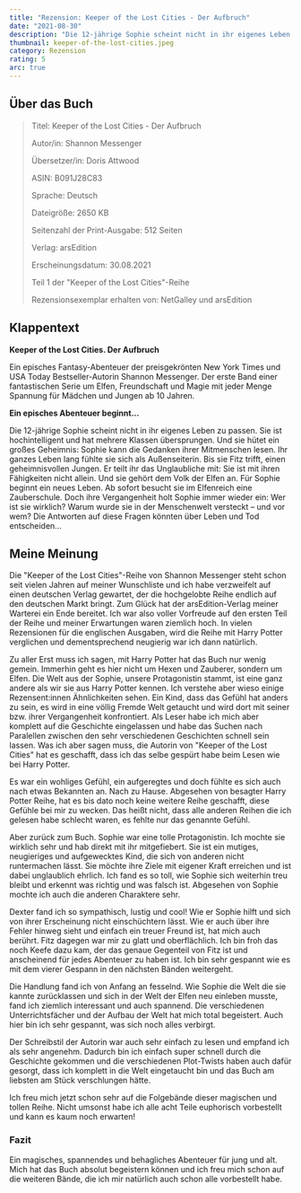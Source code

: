 ```yaml
---
title: "Rezension: Keeper of the Lost Cities - Der Aufbruch"
date: "2021-08-30"
description: "Die 12-jährige Sophie scheint nicht in ihr eigenes Leben zu passen. Sie ist hochintelligent und hat mehrere Klassen übersprungen. Und sie hütet ein großes Geheimnis: Sophie kann die Gedanken ihrer Mitmenschen lesen. Ihr ganzes Leben lang fühlte sie sich als Außenseiterin. Bis sie Fitz trifft, einen geheimnisvollen Jungen..."
thumbnail: keeper-of-the-lost-cities.jpeg
category: Rezension
rating: 5
arc: true
---
```


## Über das Buch
> Titel: Keeper of the Lost Cities - Der Aufbruch
>
> Autor/in: Shannon Messenger
>
> Übersetzer/in: Doris Attwood
>
> ASIN: B091J28C83
>
> Sprache: Deutsch
>
> Dateigröße: 2650 KB
>
> Seitenzahl der Print-Ausgabe: 512 Seiten
>
> Verlag: arsEdition
>
> Erscheinungsdatum: 30.08.2021
>
> Teil 1 der "Keeper of the Lost Cities"-Reihe
>
> Rezensionsexemplar erhalten von: NetGalley und arsEdition

## Klappentext
**Keeper of the Lost Cities. Der Aufbruch**

Ein episches Fantasy-Abenteuer der preisgekrönten New York Times und USA Today Bestseller-Autorin Shannon Messenger. Der erste Band einer fantastischen Serie um Elfen, Freundschaft und Magie mit jeder Menge Spannung für Mädchen und Jungen ab 10 Jahren.

**Ein episches Abenteuer beginnt...**

Die 12-jährige Sophie scheint nicht in ihr eigenes Leben zu passen. Sie ist hochintelligent und hat mehrere Klassen übersprungen. Und sie hütet ein großes Geheimnis: Sophie kann die Gedanken ihrer Mitmenschen lesen. Ihr ganzes Leben lang fühlte sie sich als Außenseiterin. Bis sie Fitz trifft, einen geheimnisvollen Jungen. Er teilt ihr das Unglaubliche mit: Sie ist mit ihren Fähigkeiten nicht allein. Und sie gehört dem Volk der Elfen an. Für Sophie beginnt ein neues Leben. Ab sofort besucht sie im Elfenreich eine Zauberschule. Doch ihre Vergangenheit holt Sophie immer wieder ein: Wer ist sie wirklich? Warum wurde sie in der Menschenwelt versteckt – und vor wem? Die Antworten auf diese Fragen könnten über Leben und Tod entscheiden...

## Meine Meinung
Die "Keeper of the Lost Cities"-Reihe von Shannon Messenger steht schon seit vielen Jahren auf meiner Wunschliste und ich habe verzweifelt auf einen deutschen Verlag gewartet, der die hochgelobte Reihe endlich auf den deutschen Markt bringt. Zum Glück hat der arsEdition-Verlag meiner Warterei ein Ende bereitet. Ich war also voller Vorfreude auf den ersten Teil der Reihe und meiner Erwartungen waren ziemlich hoch. In vielen Rezensionen für die englischen Ausgaben, wird die Reihe mit Harry Potter verglichen und dementsprechend neugierig war ich dann natürlich.

Zu aller Erst muss ich sagen, mit Harry Potter hat das Buch nur wenig gemein. Immerhin geht es hier nicht um Hexen und Zauberer, sondern um Elfen. Die Welt aus der Sophie, unsere Protagonistin stammt, ist eine ganz andere als wir sie aus Harry Potter kennen. Ich verstehe aber wieso einige Rezensent:innen Ähnlichkeiten sehen. Ein Kind, dass das Gefühl hat anders zu sein, es wird in eine völlig Fremde Welt getaucht und wird dort mit seiner bzw. ihrer Vergangenheit konfrontiert. Als Leser habe ich mich aber komplett auf die Geschichte eingelassen und habe das Suchen nach Paralellen zwischen den sehr verschiedenen Geschichten schnell sein lassen. Was ich aber sagen muss, die Autorin von "Keeper of the Lost Cities" hat es geschafft, dass ich das selbe gespürt habe beim Lesen wie bei Harry Potter.

Es war ein wohliges Gefühl, ein aufgeregtes und doch fühlte es sich auch nach etwas Bekannten an. Nach zu Hause.
Abgesehen von besagter Harry Potter Reihe, hat es bis dato noch keine weitere Reihe geschafft, diese Gefühle bei mir zu wecken. Das heißt nicht, dass alle anderen Reihen die ich gelesen habe schlecht waren, es fehlte nur das genannte Gefühl.

Aber zurück zum Buch. Sophie war eine tolle Protagonistin. Ich mochte sie wirklich sehr und hab direkt mit ihr mitgefiebert. Sie ist ein mutiges, neugieriges und aufgewecktes Kind, die sich von anderen nicht runtermachen lässt. Sie möchte ihre Ziele mit eigener Kraft erreichen und ist dabei unglaublich ehrlich. Ich fand es so toll, wie Sophie sich weiterhin treu bleibt und erkennt was richtig und was falsch ist. Abgesehen von Sophie mochte ich auch die anderen Charaktere sehr.

Dexter fand ich so sympathisch, lustig und cool! Wie er Sophie hilft und sich von ihrer Erscheinung nicht einschüchtern lässt. Wie er auch über ihre Fehler hinweg sieht und einfach ein treuer Freund ist, hat mich auch berührt. Fitz dagegen war mir zu glatt und oberflächlich. Ich bin froh das noch Keefe dazu kam, der das genaue Gegenteil von Fitz ist und anscheinend für jedes Abenteuer zu haben ist. Ich bin sehr gespannt wie es mit dem vierer Gespann in den nächsten Bänden weitergeht.

Die Handlung fand ich von Anfang an fesselnd. Wie Sophie die Welt die sie kannte zurücklassen und sich in der Welt der Elfen neu einleben musste, fand ich ziemlich interessant und auch spannend. Die verschiedenen Unterrichtsfächer und der Aufbau der Welt hat mich total begeistert. Auch hier bin ich sehr gespannt, was sich noch alles verbirgt.

Der Schreibstil der Autorin war auch sehr einfach zu lesen und empfand ich als sehr angenehm. Dadurch bin ich einfach super schnell durch die Geschichte gekommen und die verschiedenen Plot-Twists haben auch dafür gesorgt, dass ich komplett in die Welt eingetaucht bin und das Buch am liebsten am Stück verschlungen hätte.

Ich freu mich jetzt schon sehr auf die Folgebände dieser magischen und tollen Reihe. Nicht umsonst habe ich alle acht Teile euphorisch vorbestellt und kann es kaum noch erwarten!

### Fazit
Ein magisches, spannendes und behagliches Abenteuer für jung und alt. Mich hat das Buch absolut begeistern können und ich freu mich schon auf die weiteren Bände, die ich mir natürlich auch schon alle vorbestellt habe.